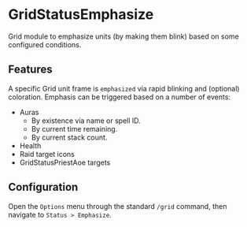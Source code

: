 # GridStatusEmphasize

Grid module to emphasize units (by making them blink) based on some configured conditions.

## Features

A specific Grid unit frame is `emphasized` via rapid blinking and (optional) coloration.  Emphasis can be triggered based on a number of events:

- Auras
  - By existence via name or spell ID.
  - By current time remaining.
  - By current stack count.
- Health
- Raid target icons
- GridStatusPriestAoe targets

## Configuration

Open the `Options` menu through the standard `/grid` command, then navigate to `Status > Emphasize`.
